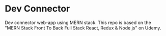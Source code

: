 # Dev Connector

Dev connector web-app using MERN stack. This repo is based on the "MERN Stack Front To Back Full Stack React, Redux & Node.js" on Udemy.
